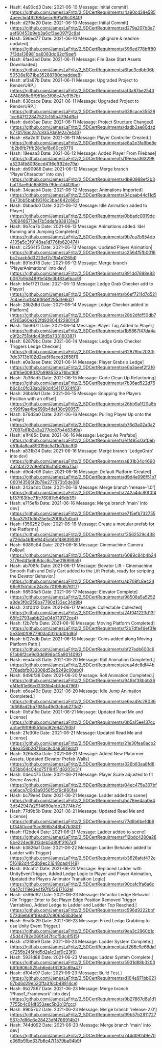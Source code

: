 *  Hash: 4a90cd3 Date: 2021-06-10  Message: Initial commit](https://github.com/JamesLaFritz/2_5DCertRequirments/4a90cd38e5854aeec5d46268daecd691a19c0840)
*  Hash: d279a20 Date: 2021-06-10  Message: Initial Commit](https://github.com/JamesLaFritz/2_5DCertRequirments/d279a207b3a7aef60453b9eb3a6cf3ae097f2c8a)
*  Hash: 596ed77 Date: 2021-06-10  Message: .gitignore & readme updated](https://github.com/JamesLaFritz/2_5DCertRequirments/596ed778bff807f3da138981ba6083dd62cf9aef)
*  Hash: 6fae3ed Date: 2021-06-11  Message: File Base Start Assets Downloaded](https://github.com/JamesLaFritz/2_5DCertRequirments/6fae3edbb06b50536e1871be35288780cbaddee8)
*  Hash: af3a87b Date: 2021-06-11  Message: Upgraded Project to RenderURP.](https://github.com/JamesLaFritz/2_5DCertRequirments/af3a87be25434740868c9f951dc3f98e47e9157b)
*  Hash: 638cace Date: 2021-06-11  Message: Upgraded Project to RenderURP.](https://github.com/JamesLaFritz/2_5DCertRequirments/638cace355281cc647f22847527c155b4794dffa)
*  Hash: dadb3ae Date: 2021-06-11  Message: Project Structure Changed](https://github.com/JamesLaFritz/2_5DCertRequirments/dadb3ae80dad8774178ac2a7c8357da0e2a7e443)
*  Hash: e8a2e3f Date: 2021-06-11  Message: Player Controller Created.](https://github.com/JamesLaFritz/2_5DCertRequirments/e8a2e3fa9be8e1b2b6fb7ffb28c1ef8e60cc8711)
*  Hash: 19eeaa3 Date: 2021-06-12  Message: Added Player From Filebase](https://github.com/JamesLaFritz/2_5DCertRequirments/19eeaa363298a5234fb8098ecd41f6cff92de79a)
*  Hash: db90988 Date: 2021-06-12  Message: Merge branch 'PlayerCharacter' into dev](https://github.com/JamesLaFritz/2_5DCertRequirments/db90988ef2b3baf13ae9dc658f95790ec1d403be)
*  Hash: 34caab4 Date: 2021-06-12  Message: Animations Imported](https://github.com/JamesLaFritz/2_5DCertRequirments/34caab44c11d58e73bb5bab19316c3ba4642c66c)
*  Hash: 0bbadc0 Date: 2021-06-12  Message: Idle Animation added to Player](https://github.com/JamesLaFritz/2_5DCertRequirments/0bbadc0019de7d09486713e17b5ddefa839131e3)
*  Hash: 9b7ca7b Date: 2021-06-13  Message: Animations added. Idel Running and Jumping Completed](https://github.com/JamesLaFritz/2_5DCertRequirments/9b7ca7b954db4105a5c3f9148ae1d776fb620474)
*  Hash: c2564f5 Date: 2021-06-13  Message: Updated Player Animation](https://github.com/JamesLaFritz/2_5DCertRequirments/c2564f5fb0016bc2cacb5d3223ef7c1fb4e1265d)
*  Hash: 891dd78 Date: 2021-06-13  Message: Merge branch 'PlayerAnimations' into dev](https://github.com/JamesLaFritz/2_5DCertRequirments/891dd7888e83b067b9b84891ef48e3bf83a6bac9)
*  Hash: b6ef721 Date: 2021-06-13  Message: Ledge Grab Checker add to Player](https://github.com/JamesLaFritz/2_5DCertRequirments/b6ef7211d7d5217c4ae7cd1849f959f295a1e9d2)
*  Hash: 28b2dfd Date: 2021-06-14  Message: Ledge Checker added to Platform](https://github.com/JamesLaFritz/2_5DCertRequirments/28b2dfdf50db7ef265a60e262fd9280442280143)
*  Hash: 1b5867f Date: 2021-06-14  Message: Player Tag Added to Player](https://github.com/JamesLaFritz/2_5DCertRequirments/1b5867f47da4ac9f2c751bfdc43fd5b733160387)
*  Hash: 62879bc Date: 2021-06-14  Message: Ledge Grab Checker Triggers Ledge Checker.](https://github.com/JamesLaFritz/2_5DCertRequirments/62879bc203f57dc3713b102d2ea5f6aced2658f1)
*  Hash: e0a3aee Date: 2021-06-14  Message: Player Grabs a Ledge](https://github.com/JamesLaFritz/2_5DCertRequirments/e0a3aeef2f216a4f95e008037b998553b76bc169)
*  Hash: 7b36ad5 Date: 2021-06-15  Message: Code Clean Up Refactoring](https://github.com/JamesLaFritz/2_5DCertRequirments/7b36ad522d76b6c0c0fd33ab390d454117324f03)
*  Hash: 26bb9a1 Date: 2021-06-15  Message: Snapping the Players Position with an offset](https://github.com/JamesLaFritz/2_5DCertRequirments/26bb9a1f20a8bc499f9aa4be599b4def38c90057)
*  Hash: b76d3a0 Date: 2021-06-16  Message: Pulling Player Up onto the Ledge](https://github.com/JamesLaFritz/2_5DCertRequirments/b76d3a02a0a277097a61b2a3a277dc87b4d83d9a)
*  Hash: e1f485c Date: 2021-06-16  Message: Ledges As Prefabs](https://github.com/JamesLaFritz/2_5DCertRequirments/e1f485c0af0ebd51b4a8ca89019dc5a11d7bbc93)
*  Hash: a831b34 Date: 2021-06-16  Message: Merge branch 'LedgeGrab' into dev](https://github.com/JamesLaFritz/2_5DCertRequirments/a831b34c46904a24a1722d8eff416cfa9086a75a)
*  Hash: d9d4e09 Date: 2021-06-16  Message: Default Platform Created](https://github.com/JamesLaFritz/2_5DCertRequirments/d9d4e096f51b7060143565f2b78e277973b5de08)
*  Hash: 242a4dc Date: 2021-06-16  Message: Merge branch 'release-1.0'](https://github.com/JamesLaFritz/2_5DCertRequirments/242a4dc80f0f4bf37f63fbe71fc76087e546db39)
*  Hash: e715efb Date: 2021-06-16  Message: Merge branch 'main' into dev](https://github.com/JamesLaFritz/2_5DCertRequirments/e715efb73275556aa37511d5b25e5d20f6b7b0cd)
*  Hash: f356252 Date: 2021-06-16  Message: Create a modular prefab for the Platforms](https://github.com/JamesLaFritz/2_5DCertRequirments/f3562529c438a726da4b1be9445cbfbf4863958f)
*  Hash: 6089c84 Date: 2021-06-16  Message: Cinemachine Camera Follow](https://github.com/JamesLaFritz/2_5DCertRequirments/6089c84b4b243179ed41a6b8dcc8c7be018999a9)
*  Hash: ab708fc Date: 2021-06-17  Message: Elevator Lift - Cinemachine Smooth Path and Dolly Cart added to the Lift Prefab, ready for scripting the Elevator Behavior.](https://github.com/JamesLaFritz/2_5DCertRequirments/ab708fc8e42466e9f5b1dcd24c8c70198d6761f7)
*  Hash: 98508a5 Date: 2021-06-17  Message: Elevator Complete](https://github.com/JamesLaFritz/2_5DCertRequirments/98508a5a5252a8de3f0d258ba7780d133ec34d9b)
*  Hash: 24f0412 Date: 2021-06-17  Message: Collectable Collected](https://github.com/JamesLaFritz/2_5DCertRequirments/24f041223d13f65fc2793aabb22e04b719172ce4)
*  Hash: f2b7dfa Date: 2021-06-18  Message: Moving Platform Completed](https://github.com/JamesLaFritz/2_5DCertRequirments/f2b7dfa46ef31e5e3590f0877903a032b0d01d95)
*  Hash: bf27edb Date: 2021-06-18  Message: Coins added along Moving Platform Path.](https://github.com/JamesLaFritz/2_5DCertRequirments/bf27edb600c681bb6f2ce9d3dd996b45a9014092)
*  Hash: eea4dc8 Date: 2021-06-20  Message: Roll Animation Completed.](https://github.com/JamesLaFritz/2_5DCertRequirments/eea4dc8df44b776adbfb033008d52e5249c00ab0)
*  Hash: 949bf38 Date: 2021-06-20  Message: Roll Animation Completed.](https://github.com/JamesLaFritz/2_5DCertRequirments/949bf38bbb36ef4fe81e66cd3385b4cb1de4796f)
*  Hash: e6ea49c Date: 2021-06-20  Message: Idle Jump Animation Completed.](https://github.com/JamesLaFritz/2_5DCertRequirments/e6ea49c280361b668ad2ba7985a49d3cbab273d2)
*  Hash: 0b5a15e Date: 2021-06-21  Message: Updated Read Me and License](https://github.com/JamesLaFritz/2_5DCertRequirments/0b5a15ee137ccaa1be19ff86551dbd82e6417935)
*  Hash: 21e30fe Date: 2021-06-21  Message: Updated Read Me and License](https://github.com/JamesLaFritz/2_5DCertRequirments/21e30fea8acb268ea358b2d718ac9c0a95819dcf)
*  Hash: 326b83a Date: 2021-06-21  Message: Added New Platormer Assets, Updated Elevator Prefab Walls](https://github.com/JamesLaFritz/2_5DCertRequirments/326b83aa8fd8825bb64c04cd75119451d8203c31)
*  Hash: 04ec475 Date: 2021-06-21  Message: Player Scale adjusted to fit Scene Assets](https://github.com/JamesLaFritz/2_5DCertRequirments/04ec475a307bfea6aca7d0d3a9356f5cf9c860fa)
*  Hash: bc79ee4 Date: 2021-06-21  Message: Ladder added to scene](https://github.com/JamesLaFritz/2_5DCertRequirments/bc79ee4aa0e43d542947a2914690afdb23774b7e)
*  Hash: 77d9b6b Date: 2021-06-21  Message: Updated Read Me and License](https://github.com/JamesLaFritz/2_5DCertRequirments/77d9b6be1db9bf3450cedf5cc866b348b47b3801)
*  Hash: f12bdc4 Date: 2021-06-21  Message: Ladder added to scene](https://github.com/JamesLaFritz/2_5DCertRequirments/f12bdc4280a288be224ed8013deb5d80ff3f67a1)
*  Hash: b3826af Date: 2021-06-22  Message: Ladder Behavior added to Ladder with Trigger](https://github.com/JamesLaFritz/2_5DCertRequirments/b3826afef472e516192d445db9ec21648dad4149)
*  Hash: 90cafc1 Date: 2021-06-23  Message: Replaced Ladder with UnityEventTrigger, Added Ledge Logic to Player and Player Animation, Updated the Players Animator Transition Logic](https://github.com/JamesLaFritz/2_5DCertRequirments/90cafc1fa6a6c0a47c1119e3e4f97f6f3617162e)
*  Hash: c596d92 Date: 2021-06-23  Message: Refactor Ledge Behavior (On Trigger Enter to Set Player Edge Position  Removed Trigger Varriables), Added Ledge to Ladder and Ladder Top Reached.](https://github.com/JamesLaFritz/2_5DCertRequirments/c596d9222bbf572d6eb68f99ad07c906a56b36ea)
*  Hash: 9ea3c29 Date: 2021-06-23  Message: Fixed Ledge Grabbing to use Unity Event Trigger.](https://github.com/JamesLaFritz/2_5DCertRequirments/9ea3c2960b1c45d44782e060f347fccf5dc4f515)
*  Hash: cf268e9 Date: 2021-06-23  Message: Ladder System Complete.](https://github.com/JamesLaFritz/2_5DCertRequirments/cf268e9e68dafc7255b245f4d5d2a1c2ef0c23f0)
*  Hash: 5931d88 Date: 2021-06-23  Message: Ladder System Complete.](https://github.com/JamesLaFritz/2_5DCertRequirments/5931d88b3203b6fb906c525cb6edcf6280c89a47)
*  Hash: d104e97 Date: 2021-06-23  Message: Build Test.](https://github.com/JamesLaFritz/2_5DCertRequirments/d104e971bb02187bd6d29e520ffa316cb48814ce)
*  Hash: 9b27867 Date: 2021-06-23  Message: Merge branch 'Phase1_Framework' into dev](https://github.com/JamesLaFritz/2_5DCertRequirments/9b27867d6a1d17755b4c61df653aec5b3b12fccc)
*  Hash: 99b57b2 Date: 2021-06-23  Message: Merge branch 'release-2.0'](https://github.com/JamesLaFritz/2_5DCertRequirments/99b57b2811727567c7d86c6e28423df4766914b2)
*  Hash: 744d092 Date: 2021-06-23  Message: Merge branch 'main' into dev](https://github.com/JamesLaFritz/2_5DCertRequirments/744d09249e70c369b9fbe337b6e47f1579ba94b9)
